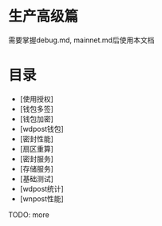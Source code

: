 # 生产高级篇

需要掌握debug.md, mainnet.md后使用本文档

# 目录
- [使用授权]
- [钱包多签]
- [钱包加密]
- [wdpost钱包]
- [密封性能]
- [扇区重算]
- [密封服务]
- [存储服务]
- [基础测试]
- [wdpost统计]
- [wnpost性能]


TODO: more


